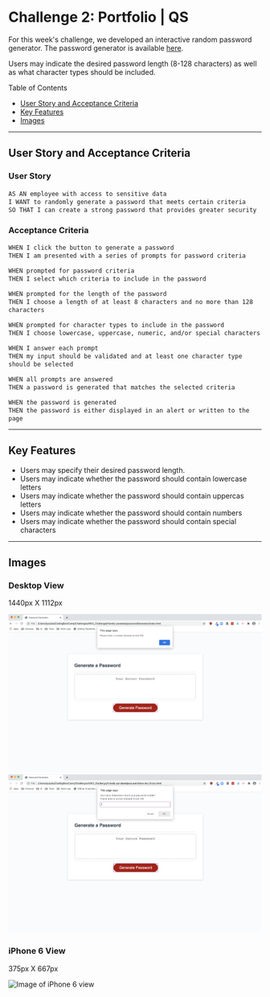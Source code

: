 # Challenge 2: Portfolio | QS

For this week's challenge, we developed an interactive random password generator. The password generator is available [here](https://quaylas.github.io/qs.passwordgenerator.wk3/). 

Users may indicate the desired password length (8-128 characters) as well as what character types should be included.

Table of Contents
* [User Story and Acceptance Criteria](user-story-and-acceptance-criteria)
* [Key Features](key-features)
* [Images](images)

---

## User Story and Acceptance Criteria

### User Story

```
AS AN employee with access to sensitive data
I WANT to randomly generate a password that meets certain criteria
SO THAT I can create a strong password that provides greater security
```

### Acceptance Criteria

```
WHEN I click the button to generate a password
THEN I am presented with a series of prompts for password criteria
```
```
WHEN prompted for password criteria
THEN I select which criteria to include in the password
```
```
WHEN prompted for the length of the password
THEN I choose a length of at least 8 characters and no more than 128 characters
```
```
WHEN prompted for character types to include in the password
THEN I choose lowercase, uppercase, numeric, and/or special characters
```
```
WHEN I answer each prompt
THEN my input should be validated and at least one character type should be selected
```
```
WHEN all prompts are answered
THEN a password is generated that matches the selected criteria
```
```
WHEN the password is generated
THEN the password is either displayed in an alert or written to the page
```

---

## Key Features

* Users may specify their desired password length. 
* Users may indicate whether the password should contain lowercase letters
* Users may indicate whether the password should contain uppercas letters
* Users may indicate whether the password should contain numbers
* Users may indicate whether the password should contain special characters

---

## Images
### Desktop View

1440px X 1112px

![Image of desktop view with prompt for password length](./assets/images/desktopLengthPrompt.png)
![Image of desktop view with prompt to enter a valid password length](./assets/images/desktopLengthValidationPrompt.png)

### iPhone 6 View

375px X 667px

![Image of iPhone 6 view](./assets/images/iPhone6View.png)
